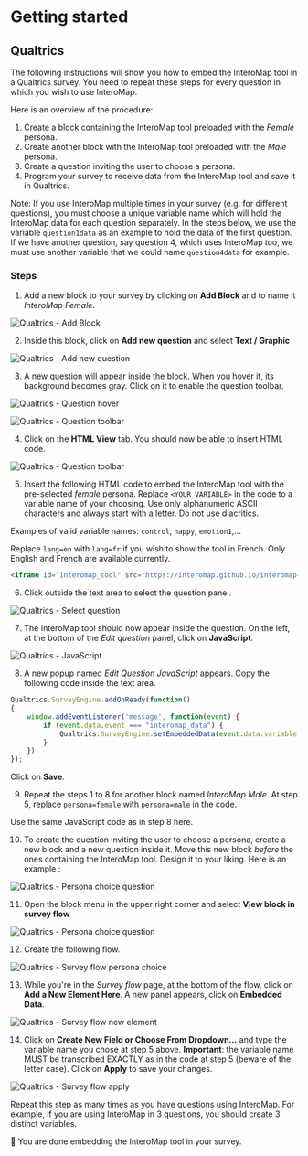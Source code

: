 # Getting started

## Qualtrics

The following instructions will show you how to embed the InteroMap tool in a
Qualtrics survey. You need to repeat these steps for every question in which 
you wish to use InteroMap.

Here is an overview of the procedure:

1. Create a block containing the InteroMap tool preloaded with the _Female_ 
   persona.
2. Create another block with the InteroMap tool preloaded with the _Male_ 
   persona.
3. Create a question inviting the user to choose a persona.
4. Program your survey to receive data from the InteroMap tool and save it in 
   Qualtrics.

Note: If you use InteroMap multiple times in your survey (e.g. for different 
questions), you must choose a unique variable name which will hold the 
InteroMap data for each question separately. In the steps below, we use the 
variable `question1data` as an example to hold the data of the first question. 
If we have another question, say question 4, which uses InteroMap too, we must 
use another variable that we could name `question4data` for example.

### Steps

1. Add a new block to your survey by clicking on **Add Block** and to name it 
_InteroMap Female_.

![Qualtrics - Add Block](images/getting_started_qualtrics_1.png)

2. Inside this block, click on **Add new question** and select 
**Text / Graphic**

![Qualtrics - Add new question](images/getting_started_qualtrics_2.png)

3. A new question will appear inside the block. When you hover it, its 
background becomes gray. Click on it to enable the question toolbar.

![Qualtrics - Question hover](images/getting_started_qualtrics_3.png)

![Qualtrics - Question toolbar](images/getting_started_qualtrics_4.png)

4. Click on the **HTML View** tab. You should now be able to insert HTML code.

![Qualtrics - Question toolbar](images/getting_started_qualtrics_5.png)

5. Insert the following HTML code to embed the InteroMap tool with the 
pre-selected _female_ persona. Replace `<YOUR_VARIABLE>` in the code to
a variable name of your choosing. Use only alphanumeric ASCII characters
and always start with a letter. Do not use diacritics.

Examples of valid variable names: `control`, `happy`, `emotion1`,...

Replace `lang=en` with `lang=fr` if you wish to show the tool in French.
Only English and French are available currently.

```html
<iframe id="interomap_tool" src="https://interomap.github.io/interomap-dist/?lang=en&persona=female&variable=<YOUR_VARIABLE>" style="width: 100%; height: 100vh;" title="InteroMap Tool - Female"></iframe>
```

6. Click outside the text area to select the question panel.

![Qualtrics - Select question](images/getting_started_qualtrics_6.png)

7. The InteroMap tool should now appear inside the question. On the left, at 
the bottom of the _Edit question_ panel, click on **JavaScript**.

![Qualtrics - JavaScript](images/getting_started_qualtrics_7.png)

8. A new popup named _Edit Question JavaScript_ appears. Copy the following 
code inside the text area.

```javascript
Qualtrics.SurveyEngine.addOnReady(function()
{
	window.addEventListener('message', function(event) {
		if (event.data.event === "interomap_data") {
			Qualtrics.SurveyEngine.setEmbeddedData(event.data.variable, event.data.output);
		}
	})
});
```

Click on **Save**.

9. Repeat the steps 1 to 8 for another block named _InteroMap Male_. At step 5, 
replace `persona=female` with `persona=male` in the code.

Use the same JavaScript code as in step 8 here.

10. To create the question inviting the user to choose a persona, create a new 
block and a new question inside it. Move this new block _before_ the ones 
containing the InteroMap tool. Design it to your liking. Here is an example :

![Qualtrics - Persona choice question](images/getting_started_qualtrics_9.png)

11. Open the block menu in the upper right corner and select 
**View block in survey flow**

![Qualtrics - Persona choice question](images/getting_started_qualtrics_10.png)

12. Create the following flow.

![Qualtrics - Survey flow persona choice](images/getting_started_qualtrics_11.png)

13. While you're in the _Survey flow_ page, at the bottom of the flow, click on 
**Add a New Element Here**. A new panel appears, click on **Embedded Data**.

![Qualtrics - Survey flow new element](images/getting_started_qualtrics_12.png)

14. Click on **Create New Field or Choose From Dropdown...** and type 
the variable name you chose at step 5 above. **Important**: the variable name
MUST be transcribed EXACTLY as in the code at step 5 (beware of the letter case).
Click on **Apply** to save your changes.

![Qualtrics - Survey flow apply](images/getting_started_qualtrics_13.png)

Repeat this step as many times as you have questions using InteroMap. For example, 
if you are using InteroMap in 3 questions, you should create 3 distinct variables.

:tada: You are done embedding the InteroMap tool in your survey.
